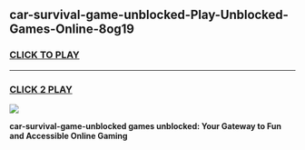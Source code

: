 
## car-survival-game-unblocked-Play-Unblocked-Games-Online-8og19
<h3>
<a href="https://premium76.site?title=car-survival-game-unblocked&ref=25A">CLICK TO PLAY</a></h3>
<hr>

<h3>
<a href="https://premium76.site?title=car-survival-game-unblocked&ref=25A">CLICK 2 PLAY</a>
  
</h3>

<a href="https://premium76.site?title=car-survival-game-unblocked&ref=25A"><img src="https://clearcache.store/games.png"></a>


**car-survival-game-unblocked games unblocked: Your Gateway to Fun and Accessible Online Gaming**
